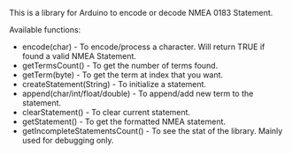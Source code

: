 This is a library for Arduino to encode or decode NMEA 0183 Statement.

Available functions:
- encode(char)  - To encode/process a character. Will return TRUE if found a valid NMEA Statement.
- getTermsCount() - To get the number of terms found.
- getTerm(byte) - To get the term at index that you want.
- createStatement(String) - To initialize a statement.
- append(char/int/float/double) - To append/add new term to the statement.
- clearStatement()  - To clear current statement.
- getStatement()  - To get the formatted NMEA statement.
- getIncompleteStatementsCount()  - To see the stat of the library. Mainly used for debugging only.
